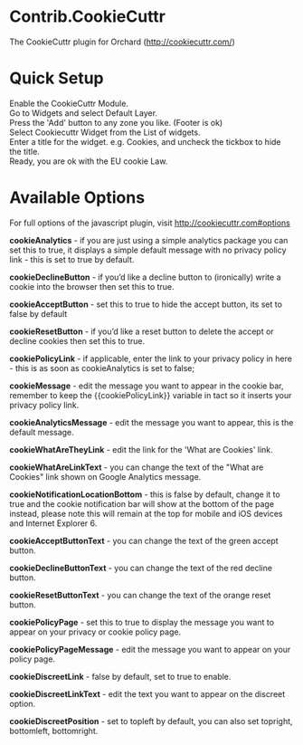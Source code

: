 Contrib.CookieCuttr
===================

The CookieCuttr plugin for Orchard (http://cookiecuttr.com/)

Quick Setup
===========

Enable the CookieCuttr Module.<br />
Go to Widgets and select Default Layer.<br />
Press the 'Add' button to any zone you like. (Footer is ok)<br />
Select Cookiecuttr Widget from the List of widgets.<br />
Enter a title for the widget. e.g. Cookies, and uncheck the tickbox to hide the title.<br />
Ready, you are ok with the EU cookie Law.<br />

Available Options
=================

For full options of the javascript plugin, visit http://cookiecuttr.com#options

<strong>cookieAnalytics</strong> - if you are just using a simple analytics package you can set this to true, it displays a simple default message with no privacy policy link - this is set to true by default.

<strong>cookieDeclineButton</strong> - if you’d like a decline button to (ironically) write a cookie into the browser then set this to true.

<strong>cookieAcceptButton</strong> - set this to true to hide the accept button, its set to false by default

<strong>cookieResetButton</strong> - if you’d like a reset button to delete the accept or decline cookies then set this to true.

<strong>cookiePolicyLink</strong> - if applicable, enter the link to your privacy policy in here - this is as soon as cookieAnalytics is set to false;

<strong>cookieMessage</strong> - edit the message you want to appear in the cookie bar, remember to keep the {{cookiePolicyLink}} variable in tact so it inserts your privacy policy link.

<strong>cookieAnalyticsMessage</strong> - edit the message you want to appear, this is the default message.

<strong>cookieWhatAreTheyLink</strong> - edit the link for the 'What are Cookies' link.

<strong>cookieWhatAreLinkText</strong> - you can change the text of the "What are Cookies" link shown on Google Analytics message.

<strong>cookieNotificationLocationBottom</strong> - this is false by default, change it to true and the cookie notification bar will show at the bottom of the page instead, please note this will remain at the top for mobile and iOS devices and Internet Explorer 6.

<strong>cookieAcceptButtonText</strong> - you can change the text of the green accept button.

<strong>cookieDeclineButtonText</strong> - you can change the text of the red decline button.

<strong>cookieResetButtonText</strong> - you can change the text of the orange reset button.

<strong>cookiePolicyPage</strong> - set this to true to display the message you want to appear on your privacy or cookie policy page.

<strong>cookiePolicyPageMessage</strong> - edit the message you want to appear on your policy page.

<strong>cookieDiscreetLink</strong> - false by default, set to true to enable.

<strong>cookieDiscreetLinkText</strong> - edit the text you want to appear on the discreet option.

<strong>cookieDiscreetPosition</strong> - set to topleft by default, you can also set topright, bottomleft, bottomright.
